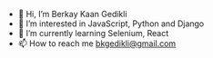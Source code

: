 - 👋 Hi, I’m Berkay Kaan Gedikli
- 👀 I’m interested in JavaScript, Python and Django
- 🌱 I’m currently learning Selenium, React
- 📫 How to reach me bkgedikli@gmail.com

